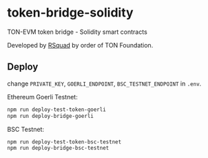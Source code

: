 # token-bridge-solidity

TON-EVM token bridge - Solidity smart contracts

Developed by [RSquad](https://rsquad.io/) by order of TON Foundation.

## Deploy

change `PRIVATE_KEY`, `GOERLI_ENDPOINT`, `BSC_TESTNET_ENDPOINT` in `.env`.

Ethereum Goerli Testnet:

```bash
npm run deploy-test-token-goerli
npm run deploy-bridge-goerli
```

BSC Testnet:

```bash
npm run deploy-test-token-bsc-testnet
npm run deploy-bridge-bsc-testnet
```